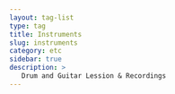 ```yaml
---
layout: tag-list
type: tag
title: Instruments
slug: instruments
category: etc
sidebar: true
description: >
   Drum and Guitar Lession & Recordings
---
```

